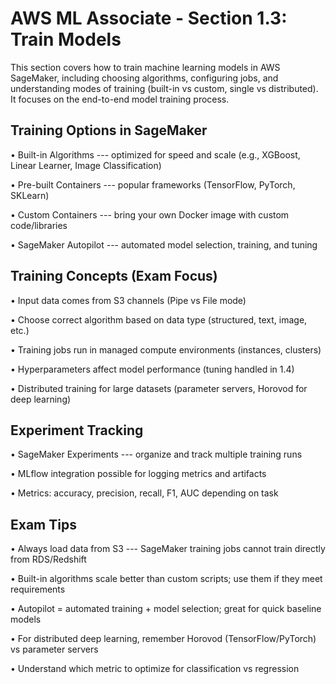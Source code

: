 # AWS ML Associate - Section 1.3: Train Models

This section covers how to train machine learning models in AWS
SageMaker, including choosing algorithms, configuring jobs, and
understanding modes of training (built-in vs custom, single vs
distributed). It focuses on the end-to-end model training process.

## Training Options in SageMaker
• Built-in Algorithms --- optimized for speed and scale (e.g., XGBoost,
Linear Learner, Image Classification)

• Pre-built Containers --- popular frameworks (TensorFlow, PyTorch,
SKLearn)

• Custom Containers --- bring your own Docker image with custom
code/libraries

• SageMaker Autopilot --- automated model selection, training, and
tuning

## Training Concepts (Exam Focus)
• Input data comes from S3 channels (Pipe vs File mode)

• Choose correct algorithm based on data type (structured, text, image,
etc.)

• Training jobs run in managed compute environments (instances,
clusters)

• Hyperparameters affect model performance (tuning handled in 1.4)

• Distributed training for large datasets (parameter servers, Horovod
for deep learning)

## Experiment Tracking
• SageMaker Experiments --- organize and track multiple training runs

• MLflow integration possible for logging metrics and artifacts

• Metrics: accuracy, precision, recall, F1, AUC depending on task

## Exam Tips
• Always load data from S3 --- SageMaker training jobs cannot train
directly from RDS/Redshift

• Built-in algorithms scale better than custom scripts; use them if they
meet requirements

• Autopilot = automated training + model selection; great for quick
baseline models

• For distributed deep learning, remember Horovod (TensorFlow/PyTorch)
vs parameter servers

• Understand which metric to optimize for classification vs regression
